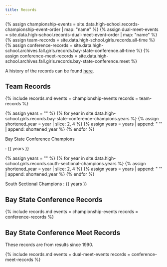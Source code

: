 ```yaml
---
title: Records
---
```


{% assign championship-events = site.data.high-school.records-championship-event-order | map: "name" %}
{% assign dual-meet-events = site.data.high-school.records-dual-meet-event-order | map: "name" %}
{% assign team-records = site.data.high-school.girls.records.all-time %}
{% assign conference-records = site.data.high-school.archives.fall.girls.records.bay-state-conference.all-time %}
{% assign conference-meet-records = site.data.high-school.archives.fall.girls.records.bay-state-conference.meet %}

A history of the records can be found [here](/high-school/girls/general-information/team-records/history).

## Team Records

{% include records.md
  events = championship-events
  records = team-records %}

{% assign years = "" %}
{% for year in site.data.high-school.girls.records.bay-state-conference-champions.years %}
  {% assign shortened_year = year | slice: 2, 4 %}
  {% assign years = years | append: " '" | append: shortened_year %}
{% endfor %}

Bay State Conference Champions

: {{ years }}

{% assign years = "" %}
{% for year in site.data.high-school.girls.records.south-sectional-champions.years %}
  {% assign shortened_year = year | slice: 2, 4 %}
  {% assign years = years | append: " '" | append: shortened_year %}
{% endfor %}

South Sectional Champions
: {{ years }}

## Bay State Conference Records

{% include records.md
  events = championship-events
  records = conference-records %}

## Bay State Conference Meet Records

These records are from results since 1990.

{% include records.md
  events = dual-meet-events
  records = conference-meet-records %}
